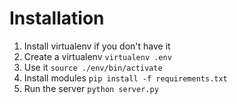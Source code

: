 # Installation

1. Install virtualenv if you don't have it
2. Create a virtualenv `virtualenv .env`
3. Use it `source ./env/bin/activate`
4. Install modules `pip install -f requirements.txt`
5. Run the server `python server.py`